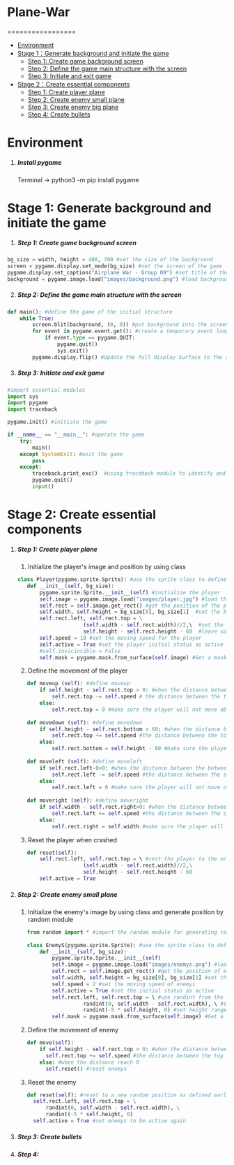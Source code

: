 # Plane-War
=================

   * [Environment](#environment)<br>
   * [Stage 1：Generate background and initiate the game](#Stage-1-Generate-background-and-initiate-the-game)<br>
     * [Step 1: Create game background screen](#Step-1-create-game-background-screen)<br>
     * [Step 2: Define the game main structure with the screen](#Step-2-Define-the-game-main-structure-with-the-screen)<br>
     * [Step 3: Initiate and exit game](#Step-3-initiate-and-exit-game)<br>
   * [Stage 2：Create essential components](#Stage-2-Create-essential-components)<br>
     * [Step 1: Create player plane](#Step-1-create-player-plane)<br>
     * [Step 2: Create enemy small plane](#Step-2-create-enemy-small-plane)<br>
     * [Step 3: Create enemy big plane](#Step-3-create-enemy-big-plane)<br>
     * [Step 4: Create bullets](#Step-4-create-bullets)<br>



# Environment

1. ##### Install pygame
    Terminal -> python3 -m pip install pygame

# Stage 1: Generate background and initiate the game

1. ##### Step 1: Create game background screen

```python
bg_size = width, height = 480, 700 #set the size of the background
screen = pygame.display.set_mode(bg_size) #set the screen of the game
pygame.display.set_caption("Airplane War - Group 09") #set title of the game screen
background = pygame.image.load("images/background.png") #load background picture
```

2. ##### Step 2: Define the game main structure with the screen

```python
def main(): #define the game of the initial structure
    while True:
        screen.blit(background, (0, 0)) #put background into the screen at the origin (0,0)-top left position
        for event in pygame.event.get(): #create a temporary event loop
            if event.type == pygame.QUIT:
                pygame.quit()
                sys.exit()
        pygame.display.flip() #Update the full display Surface to the screen
```

3. ##### Step 3: Initiate and exit game 

```python
#import essential modules
import sys
import pygame
import traceback

pygame.init() #initiate the game

if __name__ == "__main__": #operate the game
    try:
        main()
    except SystemExit: #exit the game
        pass
    except:
        traceback.print_exc()  #using traceback module to identify and record errors if any
        pygame.quit()
        input()
```

# Stage 2: Create essential components

1. ##### Step 1: Create player plane

   1) Initialize the player's image and position by using class 

   ```python
   class Player(pygame.sprite.Sprite): #use the sprite class to define the 'player' class
      def __init__(self, bg_size): 
          pygame.sprite.Sprite.__init__(self) #initialize the player
          self.image = pygame.image.load("images/player.jpg") #load the image as the player's image
          self.rect = self.image.get_rect() #get the position of the player
          self.width, self.height = bg_size[0], bg_size[1]  #set the boundry with the background sizee
          self.rect.left, self.rect.top = \
                        (self.width - self.rect.width)//2,\  #set the initial position of the player in the middle
                        self.height - self.rect.height - 60  #leave some space in the bottom
          self.speed = 10 #set the moving speed for the player
          self.active = True #set the player initial status as active
          #self.invicincible = False 
          self.mask = pygame.mask.from_surface(self.image) #Get a mask of the aircraft image for more accurate collision detection
   ```
   
   2) Define the movement of the player

   ```python
      def moveup (self): #define moveup
          if self.height - self.rect.top > 0: #when the distance between top of the player and the top of the screen>0
              self.rect.top -= self.speed # the distance between the top of the screen and the top of the player will be decreased by the player's speed
          else:
              self.rect.top = 0 #make sure the player will not move above the top of the screen
      
      def movedown (self): #define movedown
          if self.height - self.rect.bottom > 60: #when the distance between the top of the screen and the bottom of player>60
              self.rect.top += self.speed #the distance between the top of the screen and the top of the player will be increased by the player's speed
          else:
              self.rect.bottom = self.height - 60 #make sure the player will not move out of the bottom of the screen
      
      def moveleft (self): #define moveleft
          if self.rect.left-0>0: #when the distance between the between the screen left and the left of the player >0
              self.rect.left -= self.speed #the distance between the screen left and the left of the player will be decreased by the player's speed
          else:
              self.rect.left = 0 #make sure the player will not move out of the left of the screen     
      
      def moveright (self): #define moveright
          if self.width - self.rect.right>0: #when the distance between the screen right and the right of the player >0
              self.rect.left += self.speed #the distance between the screen left and the left of the player will be increased by the player's speed
          else:
              self.rect.right = self.width #make sure the player will not move out of the right of the screen         
   ```
   
   3) Reset the player when crashed
 
   ```python
      def reset(self):
          self.rect.left, self.rect.top = \ #rest the player to the original position 
                        (self.width - self.rect.width)//2,\
                        self.height - self.rect.height - 60
          self.active = True 
   ```
   
2. ##### Step 2: Create enemy small plane
   1) Initialize the enemy's image by using class and generate position by random module
   
   ```python
      from random import * #import the random module for generating random postion of the enemy
      
      class EnemyS(pygame.sprite.Sprite): #use the sprite class to define the 'EnemyS' class
          def __init__(self, bg_size):
              pygame.sprite.Sprite.__init__(self)
              self.image = pygame.image.load("images/enemys.png") #load the image as the enemy's image
              self.rect = self.image.get_rect() #get the position of enemys
              self.width, self.height = bg_size[0], bg_size[1] #set the boundry with the background size
              self.speed = 2 #set the moving speed of enemys
              self.active = True #set the initial status as active
              self.rect.left, self.rect.top = \ #use randint from the random module to generate random position of enemys
                        randint(0, self.width - self.rect.width), \ #set width range from 0 to the right of the screen
                        randint(-5 * self.height, 0) #set height range from 0 to beyond the bottom of the screen
              self.mask = pygame.mask.from_surface(self.image) #Get a mask of the image for more accurate collision detection
   ```                 
         
   2) Define the movement of enemy
   
   ```python
      def move(self):
          if self.height - self.rect.top > 0: #when the distance between the bottom of the screen and the top of enemy >0
            self.rect.top += self.speed #the distance between the top of enemys and the top of the screen will be increased by the speed of enemys
          else: #when the distance reach 0
            self.reset() #reset enemys
   ```  
   
   3) Reset the enemy
   
   ```python
      def reset(self): #reset to a new random position as defined earlier
        self.rect.left, self.rect.top = \
            randint(0, self.width - self.rect.width), \
            randint(-5 * self.height, 0)
        self.active = True #set enemys to be active again
   ``` 
   
3. ##### Step 3: Create bullets


4. ##### Step 4: 
